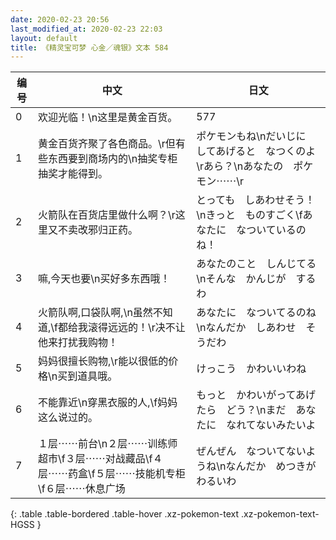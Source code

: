 ```yaml
---
date: 2020-02-23 20:56
last_modified_at: 2020-02-23 22:03
layout: default
title: 《精灵宝可梦 心金／魂银》文本 584
---
```

| 编号 | 中文 | 日文 |
| ---- | ---- | ---- |
| 0 | 欢迎光临！\n这里是黄金百货。 | 577 |
| 1 | 黄金百货齐聚了各色商品。\r但有些东西要到商场内的\n抽奖专柜抽奖才能得到。 | ポケモンもね\nだいじに　してあげると　なつくのよ\rあら？\nあなたの　ポケモン⋯⋯\r |
| 2 | 火箭队在百货店里做什么啊？\r这里又不卖改邪归正药。 | とっても　しあわせそう！\nきっと　ものすごく\fあなたに　なついているのね！ |
| 3 | 嘛,今天也要\n买好多东西哦！ | あなたのこと　しんじてる\nそんな　かんじが　するわ |
| 4 | 火箭队啊,口袋队啊,\n虽然不知道,\f都给我滚得远远的！\r决不让他来打扰我购物！ | あなたに　なついてるのね\nなんだか　しあわせ　そうだわ |
| 5 | 妈妈很擅长购物,\r能以很低的价格\n买到道具哦。 | けっこう　かわいいわね |
| 6 | 不能靠近\n穿黑衣服的人,\f妈妈这么说过的。 | もっと　かわいがってあげたら　どう？\nまだ　あなたに　なれてないみたいよ |
| 7 | １层⋯⋯前台\n２层⋯⋯训练师超市\f３层⋯⋯对战藏品\f４层⋯⋯药盒\f５层⋯⋯技能机专柜\f６层⋯⋯休息广场 | ぜんぜん　なついてないようね\nなんだか　めつきが　わるいわ |
{: .table .table-bordered .table-hover .xz-pokemon-text .xz-pokemon-text-HGSS }